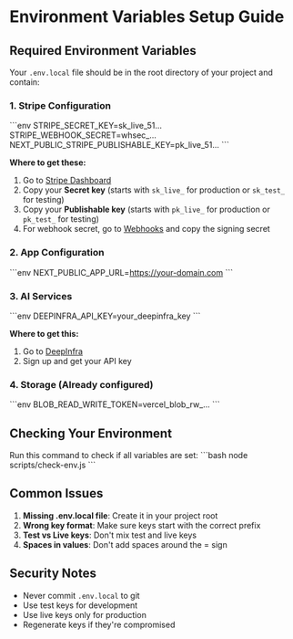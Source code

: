 # Environment Variables Setup Guide

## Required Environment Variables

Your `.env.local` file should be in the root directory of your project and contain:

### 1. Stripe Configuration
\`\`\`env
STRIPE_SECRET_KEY=sk_live_51...
STRIPE_WEBHOOK_SECRET=whsec_...
NEXT_PUBLIC_STRIPE_PUBLISHABLE_KEY=pk_live_51...
\`\`\`

**Where to get these:**
1. Go to [Stripe Dashboard](https://dashboard.stripe.com/apikeys)
2. Copy your **Secret key** (starts with `sk_live_` for production or `sk_test_` for testing)
3. Copy your **Publishable key** (starts with `pk_live_` for production or `pk_test_` for testing)
4. For webhook secret, go to [Webhooks](https://dashboard.stripe.com/webhooks) and copy the signing secret

### 2. App Configuration
\`\`\`env
NEXT_PUBLIC_APP_URL=https://your-domain.com
\`\`\`

### 3. AI Services
\`\`\`env
DEEPINFRA_API_KEY=your_deepinfra_key
\`\`\`

**Where to get this:**
1. Go to [DeepInfra](https://deepinfra.com/)
2. Sign up and get your API key

### 4. Storage (Already configured)
\`\`\`env
BLOB_READ_WRITE_TOKEN=vercel_blob_rw_...
\`\`\`

## Checking Your Environment

Run this command to check if all variables are set:
\`\`\`bash
node scripts/check-env.js
\`\`\`

## Common Issues

1. **Missing .env.local file**: Create it in your project root
2. **Wrong key format**: Make sure keys start with the correct prefix
3. **Test vs Live keys**: Don't mix test and live keys
4. **Spaces in values**: Don't add spaces around the = sign

## Security Notes

- Never commit `.env.local` to git
- Use test keys for development
- Use live keys only for production
- Regenerate keys if they're compromised
